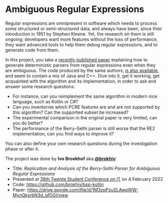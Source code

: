 # Ambiguous Regular Expressions

Regular expressions are omnipresent in software which needs to process some structured or semi-structured data, and always have been, since their introduction in 1951 by Stephen Kleene. Yet, the research on them is still ongoing: developers want more features without the loss of performance, they want advanced tools to help them debug regular expressions, and to generate code from them.

In this project, you take a [recently published paper](https://doi.org/10.1007/s00236-020-00366-7) explaining how to generate deterministic parsers from regular expressions even when they are ambiguous. The code produced by the same authors, [is also available](https://github.com/FLC-project/BSP/blob/master/reBSP.zip), and seem to contain a mix of Java and C++. Dive into it, get it working, get acquainted with the algorithm and its implementation, in order to ask and answer some research questions.

* For instance, can you reimplement the same algorithm in modern nice language, such as Kotlin or C#?
* Can you inventorise which PCRE features are and are not supported by this algorithm? Can the supported subset be increased?
* The experimental comparison in the original paper is very limited, can you do better?
* The performance of the Berry–Sethi parser is still worse that the RE2 implementation, can you find ways to improve it?

You can also define your own research questions during the investigation phase or after it.

The project was done by **Ivo Broekhof** aka [**@brokhiv**](https://github.com/brokhiv):
- Title: _Replication and Analysis of the Berry-Sethi Parser for Ambiguous Regular Expressions_
- Presented at [36th Twente Student Conference on IT](https://sites.google.com/utwente.nl/tscit36/) on 4 February 2022
- Code: https://github.com/brokhiv/bsp-kotlin
- Paper: https://drive.google.com/file/d/1M3zpPzuSLAwqWW-MynQksrbN3d_gfGGl/view
